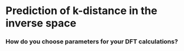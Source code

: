 # Prediction of k-distance in the inverse space
### How do you choose parameters for your DFT calculations?
